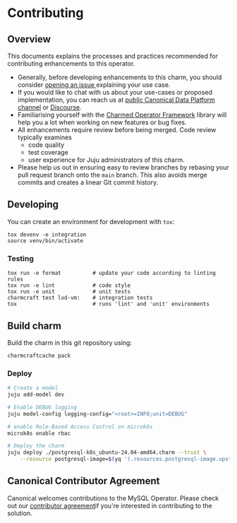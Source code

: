 # Contributing

## Overview

This documents explains the processes and practices recommended for contributing enhancements to
this operator.

- Generally, before developing enhancements to this charm, you should consider [opening an issue
  ](https://github.com/canonical/postgresql-k8s-operator/issues) explaining your use case.
- If you would like to chat with us about your use-cases or proposed implementation, you can reach
  us at [public Canonical Data Platform channel](https://chat.charmhub.io/charmhub/channels/data-platform)
  or [Discourse](https://discourse.charmhub.io/).
- Familiarising yourself with the [Charmed Operator Framework](https://juju.is/docs/sdk) library
  will help you a lot when working on new features or bug fixes.
- All enhancements require review before being merged. Code review typically examines
  - code quality
  - test coverage
  - user experience for Juju administrators of this charm.
- Please help us out in ensuring easy to review branches by rebasing your pull request branch onto
  the `main` branch. This also avoids merge commits and creates a linear Git commit history.

## Developing

You can create an environment for development with `tox`:

```shell
tox devenv -e integration
source venv/bin/activate
```

### Testing

```shell
tox run -e format          # update your code according to linting rules
tox run -e lint            # code style
tox run -e unit            # unit tests
charmcraft test lxd-vm:    # integration tests
tox                        # runs 'lint' and 'unit' environments
```

## Build charm

Build the charm in this git repository using:

```shell
charmcraftcache pack
```

### Deploy

```bash
# Create a model
juju add-model dev

# Enable DEBUG logging
juju model-config logging-config="<root>=INFO;unit=DEBUG"

# enable Role-Based Access Control on microk8s
microk8s enable rbac

# Deploy the charm
juju deploy ./postgresql-k8s_ubuntu-24.04-amd64.charm --trust \
    --resource postgresql-image=$(yq '(.resources.postgresql-image.upstream-source)' metadata.yaml)
```

## Canonical Contributor Agreement

Canonical welcomes contributions to the MySQL Operator. Please check out our
[contributor agreement](https://ubuntu.com/legal/contributors)if you're
interested in contributing to the solution.
